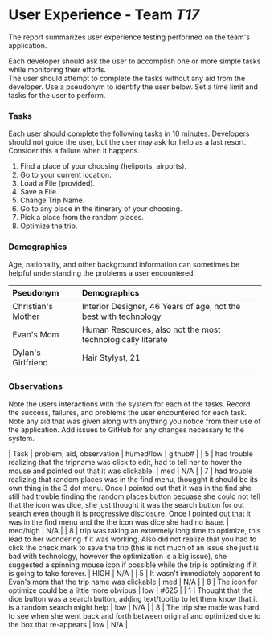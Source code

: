 # User Experience - Team *T17* 

The report summarizes user experience testing performed on the team's application.

Each developer should ask the user to accomplish one or more simple tasks while monitoring their efforts.  
The user should attempt to complete the tasks without any aid from the developer.
Use a pseudonym to identify the user below. 
Set a time limit and tasks for the user to perform.

 
### Tasks

Each user should complete the following tasks in 10 minutes.
Developers should not guide the user, but the user may ask for help as a last resort.  
Consider this a failure when it happens.  

1. Find a place of your choosing (heliports, airports).
2. Go to your current location.
3. Load a File (provided).
4. Save a File.
5. Change Trip Name.
6. Go to any place in the itinerary of your choosing.
7. Pick a place from the random places.
8. Optimize the trip.

### Demographics

Age, nationality, and other background information can sometimes be helpful understanding the problems a user encountered.

| Pseudonym | Demographics |
| :--- | :--- |
| Christian's Mother | Interior Designer, 46 Years of age, not the best with technology |
| Evan's Mom | Human Resources, also not the most technologically literate |
| Dylan's Girlfriend | Hair Stylyst, 21 |



### Observations

Note the users interactions with the system for each of the tasks.
Record the success, failures, and problems the user encountered for each task.
Note any aid that was given along with anything you notice from their use of the application.
Add issues to GitHub for any changes necessary to the system.

| Task | problem, aid, observation | hi/med/low | github#  |
| 5 | had trouble realizing that the tripname was click to edit, had to tell her to hover the mouse and pointed out that it was clickable. | med | N/A |
| 7 | had trouble realizing that random places was in the find menu, thougght it should be its own thing in the 3 dot menu. Once I pointed out that it was in the find she still had trouble finding the random places button becuase she could not tell that the icon was dice, she just thought it was the search button for out search even though it is progressive disclosure. Once I pointed out that it was in the find menu and the the icon was dice she had no issue. | med/high | N/A |
| 8 | trip was taking an extremely long time to optimize, this lead to her wondering if it was working. Also did not realize that you had to click the check mark to save the trip (this is not much of an issue she just is bad with technology, however the optimization is a big issue), she suggested a spinning mouse icon if possible while the trip is optimizing if it is going to take forever. | HIGH | N/A |
| 5 | It wasn't immediately apparent to Evan's mom that the trip name was clickable | med | N/A |
| 8 | The icon for optimize could be a little more obvious | low | #625 |
| 1 | Thought that the dice button was a search button, adding text/tooltip to let them know that it is a random search might help | low | N/A |
| 8 | The trip she made was hard to see when she went back and forth between original and optimized due to the box that re-appears | low | N/A |


